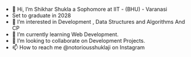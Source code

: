 - 👋 Hi, I’m Shikhar Shukla a Sophomore at IIT - (BHU) - Varanasi
- Set to graduate in 2028 
- 👀 I’m interested in Development , Data Structures and Algorithms And CP
- 🌱 I’m currently learning  Web Development. 
- 💞️ I’m looking to collaborate on Development Projects.
- 📫 How to reach me @notoriousshuklaji on Instagram 

<!---
shuklashikhar007/shuklashikhar007 is a ✨ special ✨ repository because its `README.md` (this file) appears on your GitHub profile.
You can click the Preview link to take a look at your changes.
--->
